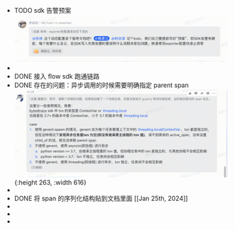 - TODO sdk 告警预案 ![image.png](../assets/image_1706064359876_0.png)
-
- DONE 接入 flow sdk 跑通链路
- DONE 存在的问题：异步调用的时候需要明确指定 parent span ![image.png](../assets/image_1706079842972_0.png){:height 263, :width 616}
-
- DONE 将 span 的序列化结构贴到文档里面 [[Jan 25th, 2024]]
-
-
-